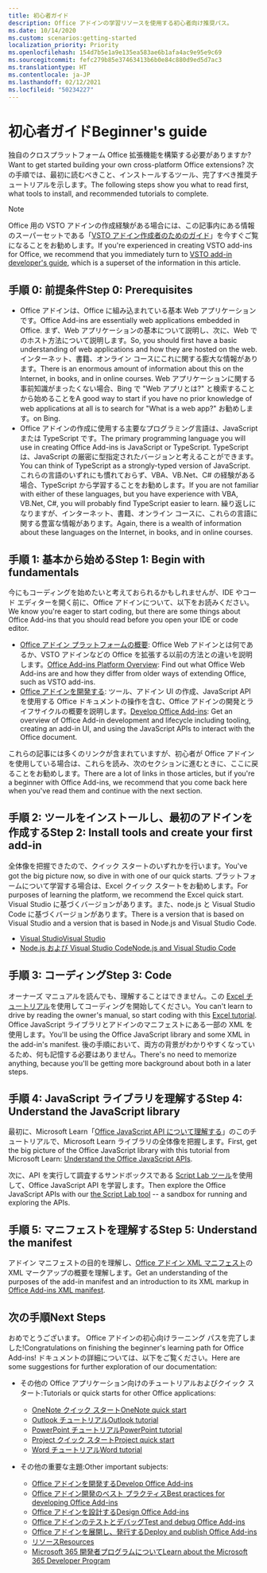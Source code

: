 ```yaml
---
title: 初心者ガイド
description: Office アドインの学習リソースを使用する初心者向け推奨パス。
ms.date: 10/14/2020
ms.custom: scenarios:getting-started
localization_priority: Priority
ms.openlocfilehash: 154d7b5e1a9e135ea583ae6b1afa4ac9e95e9c69
ms.sourcegitcommit: fefc279b85e37463413b6b0e84c880d9ed5d7ac3
ms.translationtype: HT
ms.contentlocale: ja-JP
ms.lasthandoff: 02/12/2021
ms.locfileid: "50234227"
---
```

# <a name="beginners-guide"></a><span data-ttu-id="6ee51-103">初心者ガイド</span><span class="sxs-lookup"><span data-stu-id="6ee51-103">Beginner's guide</span></span>

<span data-ttu-id="6ee51-104">独自のクロスプラットフォーム Office 拡張機能を構築する必要がありますか?</span><span class="sxs-lookup"><span data-stu-id="6ee51-104">Want to get started building your own cross-platform Office extensions?</span></span> <span data-ttu-id="6ee51-105">次の手順では、最初に読むべきこと、インストールするツール、完了すべき推奨チュートリアルを示します。</span><span class="sxs-lookup"><span data-stu-id="6ee51-105">The following steps show you what to read first, what tools to install, and recommended tutorials to complete.</span></span>

> [!NOTE]
> <span data-ttu-id="6ee51-106">Office 用の VSTO アドインの作成経験がある場合には、この記事内にある情報のスーパーセットである「[VSTO アドイン作成者のためのガイド](learning-path-transition.md)」を今すぐご覧になることをお勧めします。</span><span class="sxs-lookup"><span data-stu-id="6ee51-106">If you're experienced in creating VSTO add-ins for Office, we recommend that you immediately turn to [VSTO add-in developer's guide](learning-path-transition.md), which is a superset of the information in this article.</span></span>

## <a name="step-0-prerequisites"></a><span data-ttu-id="6ee51-107">手順 0: 前提条件</span><span class="sxs-lookup"><span data-stu-id="6ee51-107">Step 0: Prerequisites</span></span>

- <span data-ttu-id="6ee51-108">Office アドインは、Office に組み込まれている基本 Web アプリケーションです。</span><span class="sxs-lookup"><span data-stu-id="6ee51-108">Office Add-ins are essentially web applications embedded in Office.</span></span> <span data-ttu-id="6ee51-109">まず、Web アプリケーションの基本について説明し、次に、Web でのホスト方法について説明します。</span><span class="sxs-lookup"><span data-stu-id="6ee51-109">So, you should first have a basic understanding of web applications and how they are hosted on the web.</span></span> <span data-ttu-id="6ee51-110">インターネット、書籍、オンライン コースにこれに関する膨大な情報があります。</span><span class="sxs-lookup"><span data-stu-id="6ee51-110">There is an enormous amount of information about this on the Internet, in books, and in online courses.</span></span> <span data-ttu-id="6ee51-111">Web アプリケーションに関する事前知識がまったくない場合、Bing で "Web アプリとは?" と検索することから始めることを</span><span class="sxs-lookup"><span data-stu-id="6ee51-111">A good way to start if you have no prior knowledge of web applications at all is to search for "What is a web app?"</span></span> <span data-ttu-id="6ee51-112">お勧めします。</span><span class="sxs-lookup"><span data-stu-id="6ee51-112">on Bing.</span></span>
- <span data-ttu-id="6ee51-113">Office アドインの作成に使用する主要なプログラミング言語は、JavaScript または TypeScript です。</span><span class="sxs-lookup"><span data-stu-id="6ee51-113">The primary programming language you will use in creating Office Add-ins is JavaScript or TypeScript.</span></span> <span data-ttu-id="6ee51-114">TypeScript は、JavaScript の厳密に型指定されたバージョンと考えることができます。</span><span class="sxs-lookup"><span data-stu-id="6ee51-114">You can think of TypeScript as a strongly-typed version of JavaScript.</span></span> <span data-ttu-id="6ee51-115">これらの言語のいずれにも慣れておらず、VBA、VB.Net、C# の経験がある場合、TypeScript から学習することをお勧めします。</span><span class="sxs-lookup"><span data-stu-id="6ee51-115">If you are not familiar with either of these languages, but you have experience with VBA, VB.Net, C#, you will probably find TypeScript easier to learn.</span></span> <span data-ttu-id="6ee51-116">繰り返しになりますが、インターネット、書籍、オンライン コースに、これらの言語に関する豊富な情報があります。</span><span class="sxs-lookup"><span data-stu-id="6ee51-116">Again, there is a wealth of information about these languages on the Internet, in books, and in online courses.</span></span>

## <a name="step-1-begin-with-fundamentals"></a><span data-ttu-id="6ee51-117">手順 1: 基本から始める</span><span class="sxs-lookup"><span data-stu-id="6ee51-117">Step 1: Begin with fundamentals</span></span>

<span data-ttu-id="6ee51-118">今にもコーディングを始めたいと考えておられるかもしれませんが、IDE やコード エディターを開く前に、Office アドインについて、以下をお読みください。</span><span class="sxs-lookup"><span data-stu-id="6ee51-118">We know you're eager to start coding, but there are some things about Office Add-ins that you should read before you open your IDE or code editor.</span></span>

- <span data-ttu-id="6ee51-119">[Office アドイン プラットフォームの概要](office-add-ins.md): Office Web アドインとは何であるか、VSTO アドインなどの Office を拡張する以前の方法との違いを説明します。</span><span class="sxs-lookup"><span data-stu-id="6ee51-119">[Office Add-ins Platform Overview](office-add-ins.md): Find out what Office Web Add-ins are and how they differ from older ways of extending Office, such as VSTO add-ins.</span></span>
- <span data-ttu-id="6ee51-120">[Office アドインを開発する](../develop/develop-overview.md): ツール、アドイン UI の作成、JavaScript API を使用する Office ドキュメントの操作を含む、Office アドインの開発とライフサイクルの概要を説明します。</span><span class="sxs-lookup"><span data-stu-id="6ee51-120">[Develop Office Add-ins](../develop/develop-overview.md): Get an overview of Office Add-in development and lifecycle including tooling, creating an add-in UI, and using the JavaScript APIs to interact with the Office document.</span></span>

<span data-ttu-id="6ee51-121">これらの記事には多くのリンクが含まれていますが、初心者が Office アドインを使用している場合は、これらを読み、次のセクションに進むときに、ここに戻ることをお勧めします。</span><span class="sxs-lookup"><span data-stu-id="6ee51-121">There are a lot of links in those articles, but if you're a beginner with Office Add-ins, we recommend that you come back here when you've read them and continue with the next section.</span></span>

## <a name="step-2-install-tools-and-create-your-first-add-in"></a><span data-ttu-id="6ee51-122">手順 2: ツールをインストールし、最初のアドインを作成する</span><span class="sxs-lookup"><span data-stu-id="6ee51-122">Step 2: Install tools and create your first add-in</span></span>

<span data-ttu-id="6ee51-123">全体像を把握できたので、クイック スタートのいずれかを行います。</span><span class="sxs-lookup"><span data-stu-id="6ee51-123">You've got the big picture now, so dive in with one of our quick starts.</span></span> <span data-ttu-id="6ee51-124">プラットフォームについて学習する場合は、Excel クイック スタートをお勧めします。</span><span class="sxs-lookup"><span data-stu-id="6ee51-124">For purposes of learning the platform, we recommend the Excel quick start.</span></span> <span data-ttu-id="6ee51-125">Visual Studio に基づくバージョンがあります。また、node.js と Visual Studio Code に基づくバージョンがあります。</span><span class="sxs-lookup"><span data-stu-id="6ee51-125">There is a version that is based on Visual Studio and a version that is based in Node.js and Visual Studio Code.</span></span>

- [<span data-ttu-id="6ee51-126">Visual Studio</span><span class="sxs-lookup"><span data-stu-id="6ee51-126">Visual Studio</span></span>](../quickstarts/excel-quickstart-jquery.md?tabs=visualstudio)
- [<span data-ttu-id="6ee51-127">Node.js および Visual Studio Code</span><span class="sxs-lookup"><span data-stu-id="6ee51-127">Node.js and Visual Studio Code</span></span>](../quickstarts/excel-quickstart-jquery.md?tabs=yeomangenerator)

## <a name="step-3-code"></a><span data-ttu-id="6ee51-128">手順 3: コーディング</span><span class="sxs-lookup"><span data-stu-id="6ee51-128">Step 3: Code</span></span>

<span data-ttu-id="6ee51-129">オーナーズ マニュアルを読んでも、理解することはできません。この [ Excel チュートリアル](../tutorials/excel-tutorial.md)を使用してコーディングを開始してください。</span><span class="sxs-lookup"><span data-stu-id="6ee51-129">You can't learn to drive by reading the owner's manual, so start coding with this [Excel tutorial](../tutorials/excel-tutorial.md).</span></span> <span data-ttu-id="6ee51-130">Office JavaScript ライブラリとアドインのマニフェストにある一部の XML を使用します。</span><span class="sxs-lookup"><span data-stu-id="6ee51-130">You'll be using the Office JavaScript library and some XML in the add-in's manifest.</span></span> <span data-ttu-id="6ee51-131">後の手順において、両方の背景がわかりやすくなっているため、何も記憶する必要はありません。</span><span class="sxs-lookup"><span data-stu-id="6ee51-131">There's no need to memorize anything, because you'll be getting more background about both in a later steps.</span></span>

## <a name="step-4-understand-the-javascript-library"></a><span data-ttu-id="6ee51-132">手順 4: JavaScript ライブラリを理解する</span><span class="sxs-lookup"><span data-stu-id="6ee51-132">Step 4: Understand the JavaScript library</span></span>

<span data-ttu-id="6ee51-133">最初に、Microsoft Learn「[Office JavaScript API について理解する](/learn/modules/understand-office-javascript-apis/index)」のこのチュートリアルで、Microsoft Learn ライブラリの全体像を把握します。</span><span class="sxs-lookup"><span data-stu-id="6ee51-133">First, get the big picture of the Office JavaScript library with this tutorial from Microsoft Learn: [Understand the Office JavaScript APIs](/learn/modules/understand-office-javascript-apis/index).</span></span>

<span data-ttu-id="6ee51-134">次に、API を実行して調査するサンドボックスである [Script Lab ツール](explore-with-script-lab.md)を使用して、Office JavaScript API を学習します。</span><span class="sxs-lookup"><span data-stu-id="6ee51-134">Then explore the Office JavaScript APIs with our [the Script Lab tool](explore-with-script-lab.md) -- a sandbox for running and exploring the APIs.</span></span>

## <a name="step-5-understand-the-manifest"></a><span data-ttu-id="6ee51-135">手順 5: マニフェストを理解する</span><span class="sxs-lookup"><span data-stu-id="6ee51-135">Step 5: Understand the manifest</span></span>

<span data-ttu-id="6ee51-136">アドイン マニフェストの目的を理解し、[Office アドイン XML マニフェスト](../develop/add-in-manifests.md)の XML マークアップの概要を理解します。</span><span class="sxs-lookup"><span data-stu-id="6ee51-136">Get an understanding of the purposes of the add-in manifest and an introduction to its XML markup in [Office Add-ins XML manifest](../develop/add-in-manifests.md).</span></span>

## <a name="next-steps"></a><span data-ttu-id="6ee51-137">次の手順</span><span class="sxs-lookup"><span data-stu-id="6ee51-137">Next Steps</span></span>

<span data-ttu-id="6ee51-138">おめでとうございます。 Office アドインの初心向けラーニング パスを完了しました!</span><span class="sxs-lookup"><span data-stu-id="6ee51-138">Congratulations on finishing the beginner's learning path for Office Add-ins!</span></span> <span data-ttu-id="6ee51-139">ドキュメントの詳細については、以下をご覧ください。</span><span class="sxs-lookup"><span data-stu-id="6ee51-139">Here are some suggestions for further exploration of our documentation:</span></span>

- <span data-ttu-id="6ee51-140">その他の Office アプリケーション向けのチュートリアルおよびクイック スタート:</span><span class="sxs-lookup"><span data-stu-id="6ee51-140">Tutorials or quick starts for other Office applications:</span></span>

  - [<span data-ttu-id="6ee51-141">OneNote クイック スタート</span><span class="sxs-lookup"><span data-stu-id="6ee51-141">OneNote quick start</span></span>](../quickstarts/onenote-quickstart.md)
  - [<span data-ttu-id="6ee51-142">Outlook チュートリアル</span><span class="sxs-lookup"><span data-stu-id="6ee51-142">Outlook tutorial</span></span>](/outlook/add-ins/addin-tutorial)
  - [<span data-ttu-id="6ee51-143">PowerPoint チュートリアル</span><span class="sxs-lookup"><span data-stu-id="6ee51-143">PowerPoint tutorial</span></span>](../tutorials/powerpoint-tutorial.md)
  - [<span data-ttu-id="6ee51-144">Project クイック スタート</span><span class="sxs-lookup"><span data-stu-id="6ee51-144">Project quick start</span></span>](../quickstarts/project-quickstart.md)
  - [<span data-ttu-id="6ee51-145">Word チュートリアル</span><span class="sxs-lookup"><span data-stu-id="6ee51-145">Word tutorial</span></span>](../tutorials/word-tutorial.md)

- <span data-ttu-id="6ee51-146">その他の重要な主題:</span><span class="sxs-lookup"><span data-stu-id="6ee51-146">Other important subjects:</span></span>

  - [<span data-ttu-id="6ee51-147">Office アドインを開発する</span><span class="sxs-lookup"><span data-stu-id="6ee51-147">Develop Office Add-ins</span></span>](../develop/develop-overview.md)
  - [<span data-ttu-id="6ee51-148">Office アドイン開発のベスト プラクティス</span><span class="sxs-lookup"><span data-stu-id="6ee51-148">Best practices for developing Office Add-ins</span></span>](../concepts/add-in-development-best-practices.md)
  - [<span data-ttu-id="6ee51-149">Office アドインを設計する</span><span class="sxs-lookup"><span data-stu-id="6ee51-149">Design Office Add-ins</span></span>](../design/add-in-design.md)
  - [<span data-ttu-id="6ee51-150">Office アドインのテストとデバッグ</span><span class="sxs-lookup"><span data-stu-id="6ee51-150">Test and debug Office Add-ins</span></span>](../testing/test-debug-office-add-ins.md)
  - [<span data-ttu-id="6ee51-151">Office アドインを展開し、発行する</span><span class="sxs-lookup"><span data-stu-id="6ee51-151">Deploy and publish Office Add-ins</span></span>](../publish/publish.md)
  - [<span data-ttu-id="6ee51-152">リソース</span><span class="sxs-lookup"><span data-stu-id="6ee51-152">Resources</span></span>](../resources/resources-links-help.md)
  - [<span data-ttu-id="6ee51-153">Microsoft 365 開発者プログラムについて</span><span class="sxs-lookup"><span data-stu-id="6ee51-153">Learn about the Microsoft 365 Developer Program</span></span>](https://developer.microsoft.com/microsoft-365/dev-program)
